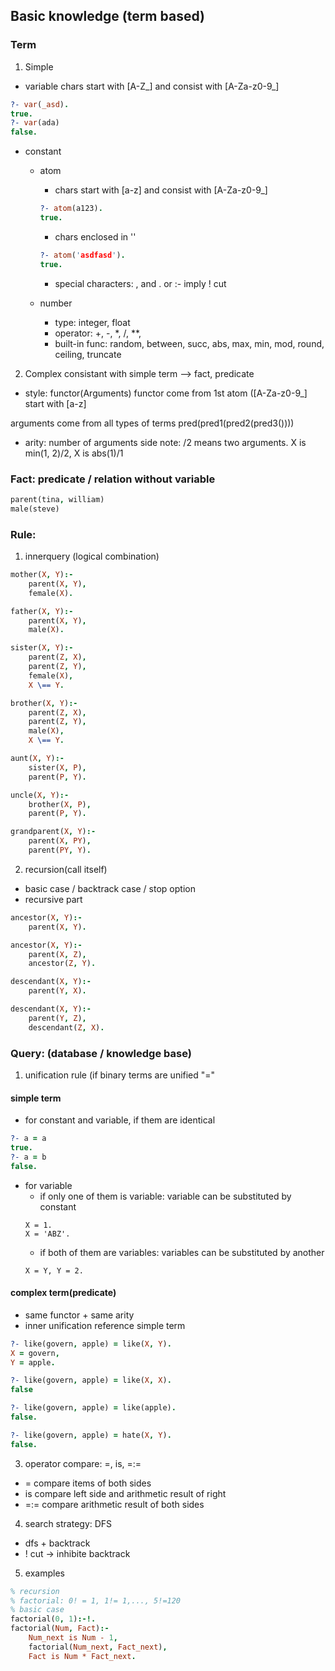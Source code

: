 ## Basic knowledge (term based)
### Term
1. Simple
- variable
chars start with [A-Z_] and consist with [A-Za-z0-9_]
```prolog
?- var(_asd). 
true.
?- var(ada)
false.
```
- constant
	- atom
		- chars start with [a-z] and consist with [A-Za-z0-9_]
		```prolog
		?- atom(a123).
		true.
		```

		- chars enclosed in ''
		```prolog
		?- atom('asdfasd').
		true.
		```

		- special characters:
		, and
		. or
		:- imply
		! cut

	- number
		- type: integer, float 
		- operator: +, -, *, /, **, 
		- built-in func: random, between, succ, abs, max, min, mod, round, ceiling, truncate

2. Complex
consistant with simple term --> fact, predicate
- style: functor(Arguments)
functor come from 1st atom ([A-Za-z0-9_] start with [a-z]

arguments come from all types of terms pred(pred1(pred2(pred3())))

- arity: number of arguments
side note: /2 means two arguments.
X is min(1, 2)/2, X is abs(1)/1

### Fact: predicate / relation without variable
```prolog
parent(tina, william)
male(steve)
```

### Rule: 
1. innerquery (logical combination) 
```prolog
mother(X, Y):-
    parent(X, Y),
    female(X).

father(X, Y):-
    parent(X, Y),
    male(X).

sister(X, Y):-
    parent(Z, X),
    parent(Z, Y),
    female(X),
    X \== Y.

brother(X, Y):-
    parent(Z, X),
    parent(Z, Y), 
    male(X),
    X \== Y.

aunt(X, Y):-
    sister(X, P),
    parent(P, Y).

uncle(X, Y):-
    brother(X, P),
    parent(P, Y).

grandparent(X, Y):-
    parent(X, PY),
    parent(PY, Y).

```

2. recursion(call itself)
- basic case / backtrack case / stop option
- recursive part
```prolog
ancestor(X, Y):-
    parent(X, Y).

ancestor(X, Y):-
    parent(X, Z),
    ancestor(Z, Y).

descendant(X, Y):-
    parent(Y, X).

descendant(X, Y):-
    parent(Y, Z),
    descendant(Z, X).
```

### Query: (database / knowledge base)
1. unification rule (if binary terms are unified "="
#### simple term
- for constant and variable, if them are identical
```prolog
?- a = a
true.
?- a = b
false.
```
- for variable
	- if only one of them is variable: variable can be substituted by constant
	```
	X = 1.	
	X = 'ABZ'.
	```
	- if both of them are variables: variables can be substituted by another
	```
	X = Y, Y = 2.
	```

#### complex term(predicate)
- same functor + same arity
- inner unification reference simple term
```prolog
?- like(govern, apple) = like(X, Y).
X = govern,
Y = apple.

?- like(govern, apple) = like(X, X).
false

?- like(govern, apple) = like(apple).
false.

?- like(govern, apple) = hate(X, Y).
false.
```
3. operator compare: =, is, =:=
- = 	compare items of both sides
- is 	compare left side and arithmetic result of right 
- =:= 	compare arithmetic result of both sides

4. search strategy: DFS
- dfs + backtrack
- ! cut -> inhibite backtrack

5. examples
```prolog
% recursion
% factorial: 0! = 1, 1!= 1,..., 5!=120
% basic case
factorial(0, 1):-!.
factorial(Num, Fact):-
    Num_next is Num - 1,
    factorial(Num_next, Fact_next),
    Fact is Num * Fact_next.
```

